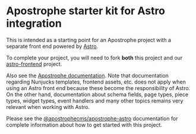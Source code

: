 # Apostrophe starter kit for Astro integration

This is intended as a starting point for an Apostrophe project with a
separate front end powered by [Astro](https://astro.build/).

To complete your project, you will need to fork **both** this project
and our [astro-frontend](https://github.com/apostrophecms/astro-frontend) project.

Also see the [Apostrophe documentation](https://v3.docs.apostrophecms.org/). Note
that documentation regarding Nunjucks templates, frontend assets, etc. does not
apply when using an Astro front end because these become the responsibility of
Astro. On the other hand, documentation about schema fields, page types, piece
types, widget types, event handlers and many other topics remains very
relevant when working with Astro.

Please see the [@apostrophecms/apostrophe-astro](https://github.com/apostrophecms/apostrophe-astro) documentation
for complete information about how to get started with this project.
